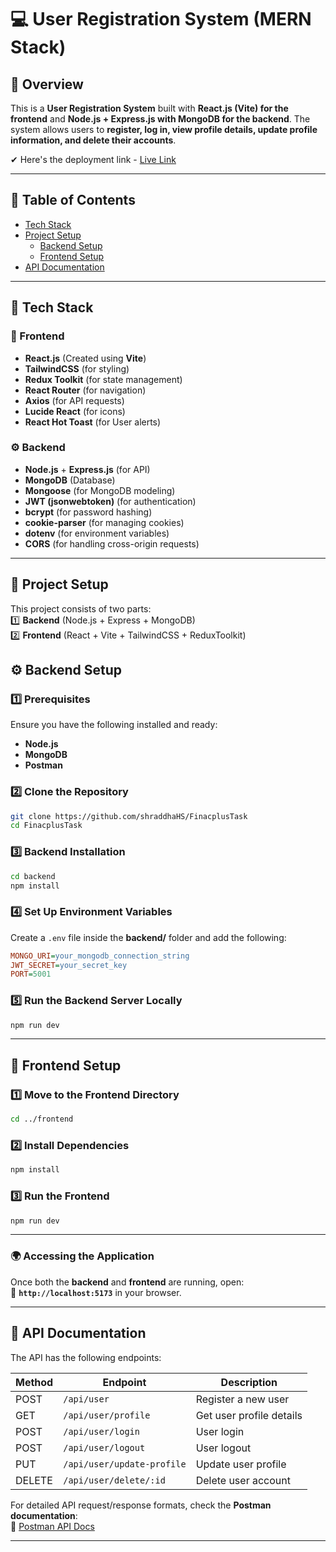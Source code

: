 # 💻 User Registration System (MERN Stack)

## 🎯 Overview  
This is a **User Registration System** built with **React.js (Vite) for the frontend** and **Node.js + Express.js with MongoDB for the backend**. The system allows users to **register, log in, view profile details, update profile information, and delete their accounts**.  

✔ Here's the deployment link - [Live Link](https://userregistration-hmgv.onrender.com)

---

## 📌 Table of Contents
- [Tech Stack](#-tech-stack)
- [Project Setup](#-project-setup)
  - [Backend Setup](#-backend-setup)
  - [Frontend Setup](#-frontend-setup)
- [API Documentation](#-api-documentation)

---
## 📌 Tech Stack  

### 🎨 Frontend  
- **React.js** (Created using **Vite**)  
- **TailwindCSS** (for styling)  
- **Redux Toolkit** (for state management)  
- **React Router** (for navigation)  
- **Axios** (for API requests)  
- **Lucide React** (for icons)  
- **React Hot Toast** (for User alerts)  

### ⚙ Backend  
- **Node.js** + **Express.js** (for API)  
- **MongoDB** (Database)  
- **Mongoose** (for MongoDB modeling)  
- **JWT (jsonwebtoken)** (for authentication)  
- **bcrypt** (for password hashing)  
- **cookie-parser** (for managing cookies)  
- **dotenv** (for environment variables)  
- **CORS** (for handling cross-origin requests)  

---

## 🚀 Project Setup  

This project consists of two parts:  
1️⃣ **Backend** (Node.js + Express + MongoDB)  
2️⃣ **Frontend** (React + Vite + TailwindCSS + ReduxToolkit)  


## ⚙ Backend Setup  

### 1️⃣ Prerequisites  
Ensure you have the following installed and ready:  
- **Node.js** 
- **MongoDB** 
- **Postman** 

### 2️⃣ Clone the Repository  
```bash
git clone https://github.com/shraddhaHS/FinacplusTask
cd FinacplusTask
```

### 3️⃣ Backend Installation  
```bash
cd backend
npm install
```

### 4️⃣ Set Up Environment Variables  
Create a `.env` file inside the **backend/** folder and add the following:  

```ini
MONGO_URI=your_mongodb_connection_string
JWT_SECRET=your_secret_key
PORT=5001
```

### 5️⃣ Run the Backend Server Locally  
```bash
npm run dev
```

---

## 🎨 Frontend Setup  

### 1️⃣ Move to the Frontend Directory  
```bash
cd ../frontend
```

### 2️⃣ Install Dependencies  
```bash
npm install
```

### 3️⃣ Run the Frontend  
```bash
npm run dev
```

---

### 🌍 Accessing the Application  

Once both the **backend** and **frontend** are running, open:  
🔗 **`http://localhost:5173`** in your browser.  

---


## 📡 API Documentation  

The API has the following endpoints:  

| Method | Endpoint                   | Description                  |
|--------|----------------------------|------------------------------|
| POST   | `/api/user`                 | Register a new user          |
| GET    | `/api/user/profile`         | Get user profile details     |
| POST   | `/api/user/login`           | User login                   |
| POST   | `/api/user/logout`          | User logout                  |
| PUT    | `/api/user/update-profile`  | Update user profile          |
| DELETE | `/api/user/delete/:id`      | Delete user account          |

For detailed API request/response formats, check the **Postman documentation**:  
📌 [Postman API Docs](https://www.postman.com/shraddhahs/workspace/user-registration/documentation/37249712-4fabc3e8-f2ff-4c08-b836-fb8cc931bfdf)



---
